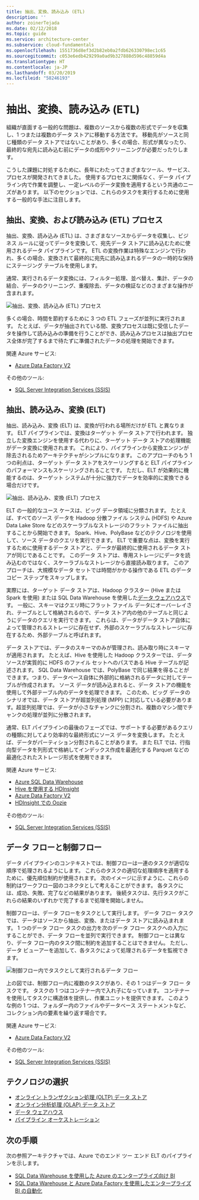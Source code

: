 ```yaml
---
title: 抽出、変換、読み込み (ETL)
description: ''
author: zoinerTejada
ms.date: 02/12/2018
ms.topic: guide
ms.service: architecture-center
ms.subservice: cloud-fundamentals
ms.openlocfilehash: 1551736d8ef3d2b82eb0a2fdb626330798ec1c65
ms.sourcegitcommit: c053e6edb429299a0ad9b327888d596c48859d4a
ms.translationtype: HT
ms.contentlocale: ja-JP
ms.lasthandoff: 03/20/2019
ms.locfileid: "58246193"
---
```

# <a name="extract-transform-and-load-etl"></a>抽出、変換、読み込み (ETL)

組織が直面する一般的な問題は、複数のソースから複数の形式でデータを収集し、1 つまたは複数のデータ ストアに移動する方法です。 移動先がソースと同じ種類のデータ ストアではないことがあり、多くの場合、形式が異なったり、最終的な宛先に読み込む前にデータの成形やクリーニングが必要だったりします。

こうした課題に対処するために、長年にわたってさまざまなツール、サービス、プロセスが開発されてきました。 使用するプロセスに関係なく、データ パイプライン内で作業を調整し、一定レベルのデータ変換を適用するという共通のニーズがあります。 以下のセクションでは、これらのタスクを実行するために使用する一般的な手法に注目します。

## <a name="extract-transform-and-load-etl-process"></a>抽出、変換、および読み込み (ETL) プロセス

抽出、変換、読み込み (ETL) は、さまざまなソースからデータを収集し、ビジネス ルールに従ってデータを変換して、宛先データ ストアに読み込むために使用されるデータ パイプラインです。 ETL の変換作業は特殊なエンジンで行われ、多くの場合、変換されて最終的に宛先に読み込まれるデータの一時的な保持にステージング テーブルを使用します。

通常、実行されるデータ変換には、フィルター処理、並べ替え、集計、データの結合、データのクリーニング、重複除去、データの検証などのさまざまな操作が含まれます。

![抽出、変換、読み込み (ETL) プロセス](../images/etl.png)

多くの場合、時間を節約するために 3 つの ETL フェーズが並列に実行されます。 たとえば、データが抽出されている間、変換プロセスは既に受信したデータを操作して読み込みの準備を行うことができ、読み込みプロセスは抽出プロセス全体が完了するまで待たずに準備されたデータの処理を開始できます。

関連 Azure サービス:

- [Azure Data Factory V2](https://azure.microsoft.com/services/data-factory/)

その他のツール:

- [SQL Server Integration Services (SSIS)](/sql/integration-services/sql-server-integration-services)

## <a name="extract-load-and-transform-elt"></a>抽出、読み込み、変換 (ELT)

抽出、読み込み、変換 (ELT) は、変換が行われる場所だけが ETL と異なります。 ELT パイプラインでは、変換はターゲット データ ストアで行われます。 独立した変換エンジンを使用する代わりに、ターゲット データ ストアの処理機能がデータ変換に使用されます。 これにより、パイプラインから変換エンジンが除去されるためアーキテクチャがシンプルになります。 このアプローチのもう 1 つの利点は、ターゲット データ ストアをスケーリングすると ELT パイプラインのパフォーマンスもスケーリングされることです。 ただし、ELT が効果的に機能するのは、ターゲット システムが十分に強力でデータを効率的に変換できる場合だけです。

![抽出、読み込み、変換 (ELT) プロセス](../images/elt.png)

ELT の一般的なユース ケースは、ビッグ データ領域に分類されます。 たとえば、すべてのソース データを Hadoop 分散ファイル システム (HDFS) や Azure Data Lake Store などのスケーラブルなストレージのフラット ファイルに抽出することから開始できます。 Spark、Hive、PolyBase などのテクノロジを使用して、ソース データのクエリを実行できます。 ELT で重要な点は、変換を実行するために使用するデータ ストアと、データが最終的に使用されるデータ ストアが同じであることです。 このデータ ストアは、専用ストレージにデータを読み込むのではなく、スケーラブルなストレージから直接読み取ります。 このアプローチは、大規模なデータ セットでは時間がかかる操作である ETL のデータ コピー ステップをスキップします。

実際には、ターゲット データ ストアは、Hadoop クラスター (Hive または Spark を使用) または SQL Data Warehouse を使用した[データ ウェアハウス](./data-warehousing.md)です。 一般に、スキーマはクエリ時にフラット ファイル データにオーバーレイされ、テーブルとして格納されるので、データ ストア内の他のテーブルと同じようにデータのクエリを実行できます。 これらは、データがデータ ストア自体によって管理されるストレージに存在せず、外部のスケーラブルなストレージに存在するため、外部テーブルと呼ばれます。

データ ストアでは、データのスキーマのみが管理され、読み取り時にスキーマが適用されます。 たとえば、Hive を使用した Hadoop クラスターでは、データ ソースが実質的に HDFS のファイル セットへのパスである Hive テーブルが記述されます。 SQL Data Warehouse では、PolyBase で同じ結果を得ることができます。つまり、データベース自体に外部的に格納されるデータに対してテーブルが作成されます。 ソース データが読み込まれると、データ ストアの機能を使用して外部テーブル内のデータを処理できます。 このため、ビッグ データのシナリオでは、データ ストアが超並列処理 (MPP) に対応している必要があります。超並列処理では、データが小さなチャンクに分割され、複数のマシン間でチャンクの処理が並列に分散されます。

通常、ELT パイプラインの最後のフェーズでは、サポートする必要があるクエリの種類に対してより効率的な最終形式にソース データを変換します。 たとえば、データがパーティション分割されることがあります。 また ELT では、行指向型データを列形式で格納してインデックス作成を最適化する Parquet などの最適化されたストレージ形式を使用できます。

関連 Azure サービス:

- [Azure SQL Data Warehouse](/azure/sql-data-warehouse/sql-data-warehouse-overview-what-is)
- [Hive を使用する HDInsight](/azure/hdinsight/hadoop/hdinsight-use-hive)
- [Azure Data Factory V2](https://azure.microsoft.com/services/data-factory/)
- [HDInsight での Oozie](/azure/hdinsight/hdinsight-use-oozie-linux-mac)

その他のツール:

- [SQL Server Integration Services (SSIS)](/sql/integration-services/sql-server-integration-services)

## <a name="data-flow-and-control-flow"></a>データ フローと制御フロー

データ パイプラインのコンテキストでは、制御フローは一連のタスクが適切な順序で処理されるようにします。 これらのタスクの適切な処理順序を適用するために、優先順位制約が使用されます。 次のイメージに示すように、これらの制約はワークフロー図のコネクタとして考えることができます。 各タスクには、成功、失敗、完了などの結果があります。 後続タスクは、先行タスクがこれらの結果のいずれかで完了するまで処理を開始しません。

制御フローは、データ フローをタスクとして実行します。 データ フロー タスクでは、データはソースから抽出、変換、またはデータ ストアに読み込まれます。 1 つのデータ フロー タスクの出力を次のデータ フロー タスクへの入力にすることができ、データ フローを並列で実行できます。 制御フローとは異なり、データ フロー内のタスク間に制約を追加することはできません。 ただし、データ ビューアーを追加して、各タスクによって処理されるデータを監視できます。

![制御フロー内でタスクとして実行されるデータ フロー](../images/control-flow-data-flow.png)

上の図では、制御フロー内に複数のタスクがあり、その 1 つはデータ フロー タスクです。 タスクの 1 つはコンテナー内で入れ子になっています。 コンテナーを使用してタスクに構造体を提供し、作業ユニットを提供できます。 このような例の 1 つは、フォルダー内のファイルやデータベース ステートメントなど、コレクション内の要素を繰り返す場合です。

関連 Azure サービス:

- [Azure Data Factory V2](https://azure.microsoft.com/services/data-factory/)

その他のツール:

- [SQL Server Integration Services (SSIS)](/sql/integration-services/sql-server-integration-services)

## <a name="technology-choices"></a>テクノロジの選択

- [オンライン トランザクション処理 (OLTP) データ ストア](./online-transaction-processing.md#oltp-in-azure)
- [オンライン分析処理 (OLAP) データ ストア](./online-analytical-processing.md#olap-in-azure)
- [データ ウェアハウス](./data-warehousing.md)
- [パイプライン オーケストレーション](../technology-choices/pipeline-orchestration-data-movement.md)

## <a name="next-steps"></a>次の手順

次の参照アーキテクチャでは、Azure でのエンド ツー エンド ELT のパイプラインを示します。

- [SQL Data Warehouse を使用した Azure のエンタープライズ向け BI](../../reference-architectures/data/enterprise-bi-sqldw.md)
- [SQL Data Warehouse と Azure Data Factory を使用したエンタープライズ BI の自動化](../../reference-architectures/data/enterprise-bi-adf.md)